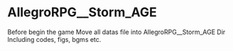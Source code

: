 # AllegroRPG__Storm_AGE
Before begin the game
Move all datas file into AllegroRPG__Storm_AGE Dir
Including codes, figs, bgms etc.
